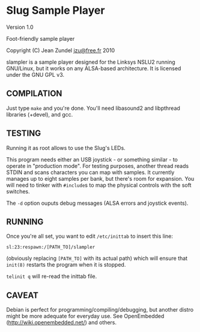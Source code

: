 Slug Sample Player
==================

Version 1.0

Foot-friendly sample player

Copyright (C) Jean Zundel <jzu@free.fr> 2010 

slampler is a sample player designed for the Linksys NSLU2 running GNU/Linux,
but it works on any ALSA-based architecture. 
It is licensed under the GNU GPL v3.


COMPILATION
-----------

Just type `make` and you're done. You'll need libasound2 and libpthread
libraries (+devel), and gcc.


TESTING
-------

Running it as root allows to use the Slug's LEDs.

This program needs either an USB joystick - or something similar - to operate
in "production mode". For testing purposes, another thread reads STDIN and
scans characters you can map with samples. It currently manages up to eight
samples per bank, but there's room for expansion. You will need to tinker with
`#include`s to map the physical controls with the soft switches.

The `-d` option ouputs debug messages (ALSA errors and joystick events).


RUNNING
-------

Once you're all set, you want to edit `/etc/inittab` to insert this line:

`sl:23:respawn:/[PATH_TO]/slampler`

(obviously replacing `[PATH_TO]` with its actual path)
which will ensure that `init(8)` restarts the program when it is stopped.

`telinit q` will re-read the inittab file.


CAVEAT
------

Debian is perfect for programming/compiling/debugging, but 
another distro might be more adequate for everyday use.
See OpenEmbedded (http://wiki.openembedded.net/) and others.


<!-- Convert to HTML using markdown -->
